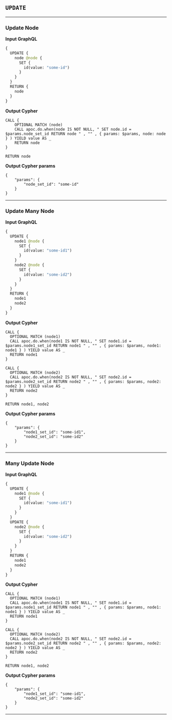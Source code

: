 ## `UPDATE`

---

### Update Node

**Input GraphQL**

```graphql
{
  UPDATE {
    node @node {
      SET {
        id(value: "some-id")
      }
    }
  }
  RETURN {
    node
  }
}
```

**Output Cypher**

```cypher
CALL {
    OPTIONAL MATCH (node)
    CALL apoc.do.when(node IS NOT NULL, " SET node.id = $params.node_set_id RETURN node " , "" , { params: $params, node: node } ) YIELD value AS _
    RETURN node
}

RETURN node
```

**Output Cypher params**

```params
{
    "params": {
        "node_set_id": "some-id"
    }
}
```

---

### Update Many Node

**Input GraphQL**

```graphql
{
  UPDATE {
    node1 @node {
      SET {
        id(value: "some-id1")
      }
    }
    node2 @node {
      SET {
        id(value: "some-id2")
      }
    }
  }
  RETURN {
    node1
    node2
  }
}
```

**Output Cypher**

```cypher
CALL {
  OPTIONAL MATCH (node1)
  CALL apoc.do.when(node1 IS NOT NULL, " SET node1.id = $params.node1_set_id RETURN node1 " , "" , { params: $params, node1: node1 } ) YIELD value AS _
  RETURN node1
}

CALL {
  OPTIONAL MATCH (node2)
  CALL apoc.do.when(node2 IS NOT NULL, " SET node2.id = $params.node2_set_id RETURN node2 " , "" , { params: $params, node2: node2 } ) YIELD value AS _
  RETURN node2
}

RETURN node1, node2
```

**Output Cypher params**

```params
{
    "params": {
        "node1_set_id": "some-id1",
        "node2_set_id": "some-id2"
    }
}
```

---

### Many Update Node

**Input GraphQL**

```graphql
{
  UPDATE {
    node1 @node {
      SET {
        id(value: "some-id1")
      }
    }
  }
  UPDATE {
    node2 @node {
      SET {
        id(value: "some-id2")
      }
    }
  }
  RETURN {
    node1
    node2
  }
}
```

**Output Cypher**

```cypher
CALL {
  OPTIONAL MATCH (node1)
  CALL apoc.do.when(node1 IS NOT NULL, " SET node1.id = $params.node1_set_id RETURN node1 " , "" , { params: $params, node1: node1 } ) YIELD value AS _
  RETURN node1
}

CALL {
  OPTIONAL MATCH (node2)
  CALL apoc.do.when(node2 IS NOT NULL, " SET node2.id = $params.node2_set_id RETURN node2 " , "" , { params: $params, node2: node2 } ) YIELD value AS _
  RETURN node2
}

RETURN node1, node2
```

**Output Cypher params**

```params
{
    "params": {
        "node1_set_id": "some-id1",
        "node2_set_id": "some-id2"
    }
}
```

---
